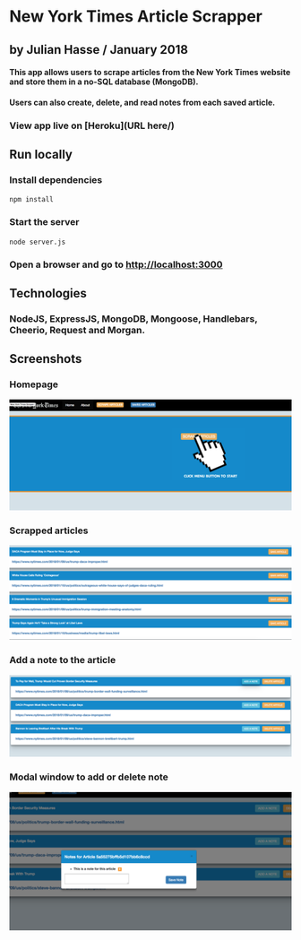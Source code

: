 # New York Times Article Scrapper
## by Julian Hasse / January 2018

#### This app allows users to scrape articles from the New York Times website and store them in a no-SQL database (MongoDB).
#### Users can also create, delete, and read notes from each saved article.

### View app live on [Heroku](URL here/)

## Run locally
### Install dependencies
```shell
npm install
```
### Start the server
```shell
node server.js
```
### Open a browser and go to [http://localhost:3000](http://localhost:3000)

## Technologies
### NodeJS, ExpressJS, MongoDB, Mongoose, Handlebars, Cheerio, Request and Morgan.

## Screenshots

### Homepage
![News Scrapper-1](./public/assets/images/image01.png)

### Scrapped articles
![News Scrapper-2](./public/assets/images/image02.png)

### Add a note to the article
![News Scrapper-3](./public/assets/images/image03.png)

### Modal window to add or delete note
![News Scrapper-3](./public/assets/images/image04.png)
